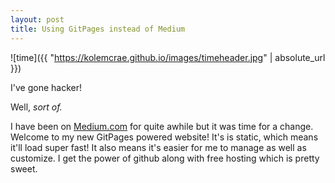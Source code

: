 ```yaml
---
layout: post
title: Using GitPages instead of Medium
---
```




![time]({{ "https://kolemcrae.github.io/images/timeheader.jpg" | absolute_url }})

I've gone hacker!

Well, *sort of.* 

I have been on [Medium.com](https://medium.com/) for quite awhile but it was time for a change. Welcome to my new GitPages powered website! It's is static, which means it'll load super fast! It also means it's easier for me to manage as well as customize. I get the power of github along with free hosting which is pretty sweet. 








